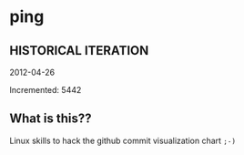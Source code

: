 # ping

## HISTORICAL ITERATION
2012-04-26

Incremented: 5442

## What is this?? 
Linux skills to hack the github commit visualization chart `;-)`
